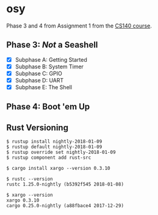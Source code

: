 # osy
Phase 3 and 4 from Assignment 1 from the [CS140 course](https://cs140e.sergio.bz/assignments/1-shell/).

## Phase 3: *Not* a Seashell
- [x] Subphase A: Getting Started
- [x] Subphase B: System Timer
- [x] Subphase C: GPIO
- [x] Subphase D: UART
- [x] Subphase E: The Shell
     
## Phase 4: Boot 'em Up


## Rust Versioning
```
$ rustup install nightly-2018-01-09
$ rustup default nightly-2018-01-09
$ rustup override set nightly-2018-01-09
$ rustup component add rust-src

$ cargo install xargo --version 0.3.10

$ rustc --version
rustc 1.25.0-nightly (b5392f545 2018-01-08)

$ xargo --version
xargo 0.3.10
cargo 0.25.0-nightly (a88fbace4 2017-12-29)
```
